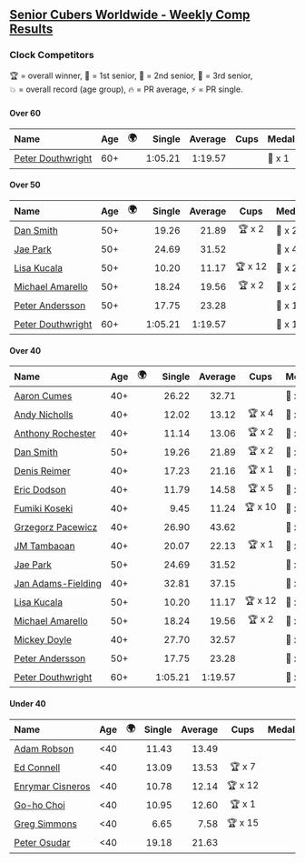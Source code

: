 <style>table {white-space: nowrap;}</style>
<link rel="stylesheet" type="text/css" href="/scw-comp/css/flags.css" />

## [Senior Cubers Worldwide - Weekly Comp Results](/scw-comp/results/)
### Clock Competitors

<span style="white-space: nowrap;">🏆 = overall winner</span>, <span style="white-space: nowrap;">🥇 = 1st senior</span>, <span style="white-space: nowrap;">🥈 = 2nd senior</span>, <span style="white-space: nowrap;">🥉 = 3rd senior</span>, <span style="white-space: nowrap;">💥 = overall record (age group)</span>, <span style="white-space: nowrap;">🔥 = PR average</span>, <span style="white-space: nowrap;">⚡ = PR single</span>.

#### Over 60

| Name | Age | 🌍 | Single | Average | Cups | Medals | Achievements |
| :-- | :--: | :--: | --: | --: | :--: | :-- | :-- |
| [Peter Douthwright](../../persons/peter_douthwright/clock.md) | 60+ | <i class="flag flag-CA" /> | 1:05.21 | 1:19.57 |  | 🥈 x 1 | 💥 x 1, 🔥 x 1, ⚡ x 1 |

#### Over 50

| Name | Age | 🌍 | Single | Average | Cups | Medals | Achievements |
| :-- | :--: | :--: | --: | --: | :--: | :-- | :-- |
| [Dan Smith](../../persons/dan_smith/clock.md) | 50+ | <i class="flag flag-US" /> | 19.26 | 21.89 | 🏆 x 2 | 🥇 x 2, 🥈 x 2, 🥉 x 3 | 🔥 x 4, ⚡ x 4 |
| [Jae Park](../../persons/jae_park/clock.md) | 50+ | <i class="flag flag-US" /> | 24.69 | 31.52 |  | 🥈 x 4, 🥉 x 7 | 🔥 x 7, ⚡ x 7 |
| [Lisa Kucala](../../persons/lisa_kucala/clock.md) | 50+ | <i class="flag flag-US" /> | 10.20 | 11.17 | 🏆 x 12 | 🥇 x 21, 🥈 x 17, 🥉 x 3 | 💥 x 26, 🔥 x 16, ⚡ x 21 |
| [Michael Amarello](../../persons/michael_amarello/clock.md) | 50+ | | 18.24 | 19.56 | 🏆 x 2 | 🥇 x 2, 🥈 x 1 | 🔥 x 3, ⚡ x 3 |
| [Peter Andersson](../../persons/peter_andersson/clock.md) | 50+ | <i class="flag flag-SE" /> | 17.75 | 23.28 |  | 🥇 x 1, 🥈 x 2, 🥉 x 1 | 🔥 x 5, ⚡ x 4 |
| [Peter Douthwright](../../persons/peter_douthwright/clock.md) | 60+ | <i class="flag flag-CA" /> | 1:05.21 | 1:19.57 |  | 🥈 x 1 | 💥 x 1, 🔥 x 1, ⚡ x 1 |

#### Over 40

| Name | Age | 🌍 | Single | Average | Cups | Medals | Achievements |
| :-- | :--: | :--: | --: | --: | :--: | :-- | :-- |
| [Aaron Cumes](../../persons/aaron_cumes/clock.md) | 40+ | <i class="flag flag-GB" /> | 26.22 | 32.71 |  | 🥈 x 1, 🥉 x 1 | 🔥 x 3, ⚡ x 3 |
| [Andy Nicholls](../../persons/andy_nicholls/clock.md) | 40+ | <i class="flag flag-GB" /> | 12.02 | 13.12 | 🏆 x 4 | 🥇 x 4, 🥈 x 2 | 💥 x 4, 🔥 x 3, ⚡ x 2 |
| [Anthony Rochester](../../persons/anthony_rochester/clock.md) | 40+ | <i class="flag flag-AU" /> | 11.14 | 13.06 | 🏆 x 2 | 🥇 x 8, 🥈 x 8, 🥉 x 3 | 🔥 x 7, ⚡ x 12 |
| [Dan Smith](../../persons/dan_smith/clock.md) | 50+ | <i class="flag flag-US" /> | 19.26 | 21.89 | 🏆 x 2 | 🥇 x 2, 🥈 x 2, 🥉 x 3 | 🔥 x 4, ⚡ x 4 |
| [Denis Reimer](../../persons/denis_reimer/clock.md) | 40+ | <i class="flag flag-CA" /> | 17.23 | 21.16 | 🏆 x 1 | 🥇 x 2 | 🔥 x 2, ⚡ x 2 |
| [Eric Dodson](../../persons/eric_dodson/clock.md) | 40+ | <i class="flag flag-US" /> | 11.79 | 14.58 | 🏆 x 5 | 🥇 x 5, 🥈 x 3 | 🔥 x 6, ⚡ x 4 |
| [Fumiki Koseki](../../persons/fumiki_koseki/clock.md) | 40+ | <i class="flag flag-JP" /> | 9.45 | 11.24 | 🏆 x 10 | 🥇 x 24 | 💥 x 5, 🔥 x 6, ⚡ x 4 |
| [Grzegorz Pacewicz](../../persons/grzegorz_pacewicz/clock.md) | 40+ | <i class="flag flag-PL" /> | 26.90 | 43.62 |  | 🥉 x 1 | 🔥 x 1, ⚡ x 1 |
| [JM Tambaoan](../../persons/jm_tambaoan/clock.md) | 40+ | <i class="flag flag-PH" /> | 20.07 | 22.13 | 🏆 x 1 | 🥇 x 1, 🥈 x 9 | 🔥 x 4, ⚡ x 2 |
| [Jae Park](../../persons/jae_park/clock.md) | 50+ | <i class="flag flag-US" /> | 24.69 | 31.52 |  | 🥈 x 4, 🥉 x 7 | 🔥 x 7, ⚡ x 7 |
| [Jan Adams-Fielding](../../persons/jan_adams_fielding/clock.md) | 40+ | <i class="flag flag-GB" /> | 32.81 | 37.15 |  | 🥇 x 2, 🥈 x 1, 🥉 x 3 | 🔥 x 3, ⚡ x 3 |
| [Lisa Kucala](../../persons/lisa_kucala/clock.md) | 50+ | <i class="flag flag-US" /> | 10.20 | 11.17 | 🏆 x 12 | 🥇 x 21, 🥈 x 17, 🥉 x 3 | 💥 x 26, 🔥 x 16, ⚡ x 21 |
| [Michael Amarello](../../persons/michael_amarello/clock.md) | 50+ | | 18.24 | 19.56 | 🏆 x 2 | 🥇 x 2, 🥈 x 1 | 🔥 x 3, ⚡ x 3 |
| [Mickey Doyle](../../persons/mickey_doyle/clock.md) | 40+ | <i class="flag flag-US" /> | 27.70 | 32.57 |  | 🥇 x 1, 🥈 x 2, 🥉 x 2 | 🔥 x 5, ⚡ x 3 |
| [Peter Andersson](../../persons/peter_andersson/clock.md) | 50+ | <i class="flag flag-SE" /> | 17.75 | 23.28 |  | 🥇 x 1, 🥈 x 2, 🥉 x 1 | 🔥 x 5, ⚡ x 4 |
| [Peter Douthwright](../../persons/peter_douthwright/clock.md) | 60+ | <i class="flag flag-CA" /> | 1:05.21 | 1:19.57 |  | 🥈 x 1 | 💥 x 1, 🔥 x 1, ⚡ x 1 |

#### Under 40

| Name | Age | 🌍 | Single | Average | Cups | Medals | Achievements |
| :-- | :--: | :--: | --: | --: | :--: | :-- | :-- |
| [Adam Robson](../../persons/adam_robson/clock.md) | <40 | <i class="flag flag-GB" /> | 11.43 | 13.49 |  |  | 🔥 x 5, ⚡ x 5 |
| [Ed Connell](../../persons/ed_connell/clock.md) | <40 | <i class="flag flag-IE" /> | 13.09 | 13.53 | 🏆 x 7 |  | 🔥 x 7, ⚡ x 6 |
| [Enrymar Cisneros](../../persons/enrymar_cisneros/clock.md) | <40 | <i class="flag flag-VE" /> | 10.78 | 12.14 | 🏆 x 12 |  | 🔥 x 7, ⚡ x 7 |
| [Go-ho Choi](../../persons/go_ho_choi/clock.md) | <40 | <i class="flag flag-KR" /> | 10.95 | 12.60 | 🏆 x 1 |  | 💥 x 1, 🔥 x 1, ⚡ x 1 |
| [Greg Simmons](../../persons/greg_simmons/clock.md) | <40 | <i class="flag flag-GB" /> | 6.65 | 7.58 | 🏆 x 15 |  | 💥 x 12, 🔥 x 10, ⚡ x 11 |
| [Peter Osudar](../../persons/peter_osudar/clock.md) | <40 | <i class="flag flag-CA" /> | 19.18 | 21.63 |  |  | 🔥 x 1, ⚡ x 1 |


<!-- Global site tag (gtag.js) - Google Analytics -->
<script async src="https://www.googletagmanager.com/gtag/js?id=UA-86348435-3"></script>
<script>window.dataLayer = window.dataLayer || []; function gtag() {dataLayer.push(arguments);} gtag('js', new Date()); gtag('config', 'UA-86348435-3');</script>
